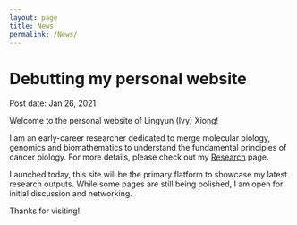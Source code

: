 ```yaml
---
layout: page
title: News
permalink: /News/
---
```


# Debutting my personal website
Post date: Jan 26, 2021

Welcome to the personal website of Lingyun (Ivy) Xiong! 

I am an early-career researcher dedicated to merge molecular biology, genomics and biomathematics to understand the fundamental principles of cancer biology. For more details, please check out my [Research](https://lingyunxiong.github.io/Research/) page.

Launched today, this site will be the primary flatform to showcase my latest research outputs. While some pages are still being polished, I am open for initial discussion and networking. 

Thanks for visiting! 
